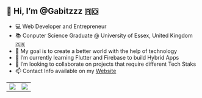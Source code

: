 ## 👋 Hi, I’m @Gabitzzz 🇷🇴
- 💻 Web Developer and Entrepreneur
- 📚 Conputer Science Graduate @ University of Essex, United Kingdom 🇬🇧
- 👀 My goal is to create a better world with the help of technology 
- 🌱 I’m currently learning Flutter and Firebase to build Hybrid Apps
- 💞️ I’m looking to collaborate on projects that require different Tech Staks
- 📫 Contact Info available on my [Website](https://gabilitcan.com/)

<table>
  <tr>
    <td valign="top"><img src="https://github-readme-stats.vercel.app/api/top-langs/?username=Gabitzzz&layout=compact&show_icons=true&title_color=ffffff&icon_color=34abeb&text_color=daf7dc&bg_color=151515"/></td>
    <td valign="top"><img src="https://github-readme-stats.vercel.app/api?username=Gabitzzz&show_icons=true&title_color=ffffff&icon_color=34abeb&text_color=daf7dc&bg_color=151515"/></td>
  </tr>
</table>

<!--    <img alt="dreamlancer's Activity Graph" src="https://activity-graph.herokuapp.com/graph?username=Gabitzzz&bg_color=000000&color=a0adb6&line=ce1128&point=FFFFFF&hide_border=true" />
 -->
<!---
Gabitzzz/Gabitzzz is a ✨ special ✨ repository because its `README.md` (this file) appears on your GitHub profile.
You can click the Preview link to take a look at your changes.
--->
